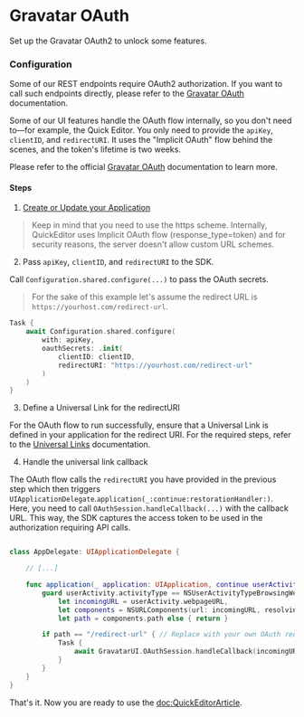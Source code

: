 # Gravatar OAuth

Set up the Gravatar OAuth2 to unlock some features.

### Configuration

Some of our REST endpoints require OAuth2 authorization. If you want to call such endpoints directly, please refer to the [Gravatar OAuth](https://docs.gravatar.com/oauth/) documentation. 

Some of our UI features handle the OAuth flow internally, so you don't need to—for example, the Quick Editor. You only need to provide the `apiKey`, `clientID`, and `redirectURI`. It uses the "Implicit OAuth" flow behind the scenes, and the token's lifetime is two weeks.

Please refer to the official [Gravatar OAuth](https://docs.gravatar.com/oauth/) documentation to learn more.

#### Steps

1. [Create or Update your Application](https://docs.gravatar.com/oauth/#creating-and-updating-your-application)

> Keep in mind that you need to use the https scheme. Internally, QuickEditor uses Implicit OAuth flow (response_type=token) and for security reasons, the server doesn't allow custom URL schemes.

2. Pass `apiKey`, `clientID`, and `redirectURI` to the SDK.

Call `Configuration.shared.configure(...)` to pass the OAuth secrets. 

> For the sake of this example let's assume the redirect URL is `https://yourhost.com/redirect-url`.

```swift
Task {
    await Configuration.shared.configure(
        with: apiKey,
        oauthSecrets: .init(
            clientID: clientID,
            redirectURI: "https://yourhost.com/redirect-url"
        )
    )
}
```

3. Define a Universal Link for the redirectURI

For the OAuth flow to run successfully, ensure that a Universal Link is defined in your application for the redirect URI. For the required steps, refer to the [Universal Links](https://developer.apple.com/documentation/xcode/allowing-apps-and-websites-to-link-to-your-content/) documentation.

4. Handle the universal link callback

The OAuth flow calls the `redirectURI` you have provided in the previous step which then triggers `UIApplicationDelegate`.`application(_:continue:restorationHandler:)`. Here, you need to call `OAuthSession.handleCallback(...)` with the callback URL. This way, the SDK captures the access token to be used in the authorization requiring API calls.

```swift

class AppDelegate: UIApplicationDelegate {

    // [...]

    func application(_ application: UIApplication, continue userActivity: NSUserActivity, restorationHandler: @escaping ([UIUserActivityRestoring]?) -> Void) -> Bool {
        guard userActivity.activityType == NSUserActivityTypeBrowsingWeb,
            let incomingURL = userActivity.webpageURL,
            let components = NSURLComponents(url: incomingURL, resolvingAgainstBaseURL: true),
            let path = components.path else { return }

        if path == "/redirect-url" { // Replace with your own OAuth redirectURI path
            Task {
                await GravatarUI.OAuthSession.handleCallback(incomingURL)
            }
        }
    }
}

```

That's it. Now you are ready to use the <doc:QuickEditorArticle>.
